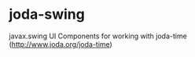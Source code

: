 joda-swing
==========

javax.swing UI Components for working with joda-time (http://www.joda.org/joda-time)
